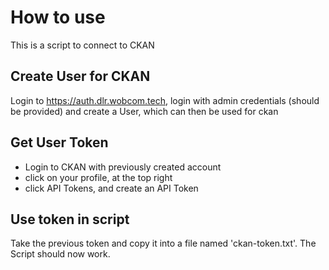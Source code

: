 # How to use

This is a script to connect to CKAN

## Create User for CKAN
Login to https://auth.dlr.wobcom.tech, login with admin credentials (should be provided) and create a User, which can then be used for ckan

## Get User Token

* Login to CKAN with previously created account
* click on your profile, at the top right
* click API Tokens, and create an API Token

## Use token in script

Take the previous token and copy it into a file named 'ckan-token.txt'. The Script should now work.
